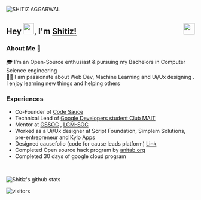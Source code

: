 ![SHITIZ AGGARWAL](https://user-images.githubusercontent.com/53532851/105373186-69e71380-5c2c-11eb-9760-8e6ebb3d74c0.gif)

## Hey <img src="https://github.com/TheDudeThatCode/TheDudeThatCode/blob/master/Assets/Hi.gif" width="29px">, I'm [Shitiz!](https://shitiz-aggarwal.netlify.app/)  <a href="https://www.linkedin.com/in/shitiz-aggarwal-920b411a6/"> <img align="right" width="30px" src="https://cdn.jsdelivr.net/npm/simple-icons@v3/icons/linkedin.svg"  />
</a>

### About Me 🚀
🎓 I’m an Open-Source enthusiast & pursuing my Bachelors in Computer Science engineering </br>
👨‍💻  I am passionate about Web Dev, Machine Learning and Ui/Ux designing . I enjoy learning new things and helping others </br>

### Experiences 
- Co-Founder of [Code Sauce](https://github.com/Code-Sauce-Official)
- Technical Lead of [Google Developers student Club MAIT](https://gdscmait.co/#/)
- Mentor at [GSSOC](https://gssoc.girlscript.tech/) , [LGM-SOC](https://letsgrowmore.in/soc/)
- Worked as a Ui/Ux designer at Script Foundation, Simplem Solutions, pre-entrepreneur and Kylo Apps
- Designed causefolio (code for cause leads platform) [Link](https://github.com/codeforcauseorg/causefolio)
- Completed Open source hack program by [anitab.org](https://anitab-org.github.io/events/open-source-hack/)
- Completed 30 days of google cloud program
<br />

![Shitiz's github stats](https://github-readme-stats.vercel.app/api?username=SHITIZ-AGGARWAL&show_icons=true&theme=midnight-purple)


![visitors](https://visitor-badge.laobi.icu/badge?page_id=SHITIZ-AGGARWAL.SHITIZ-AGGARWAL)
